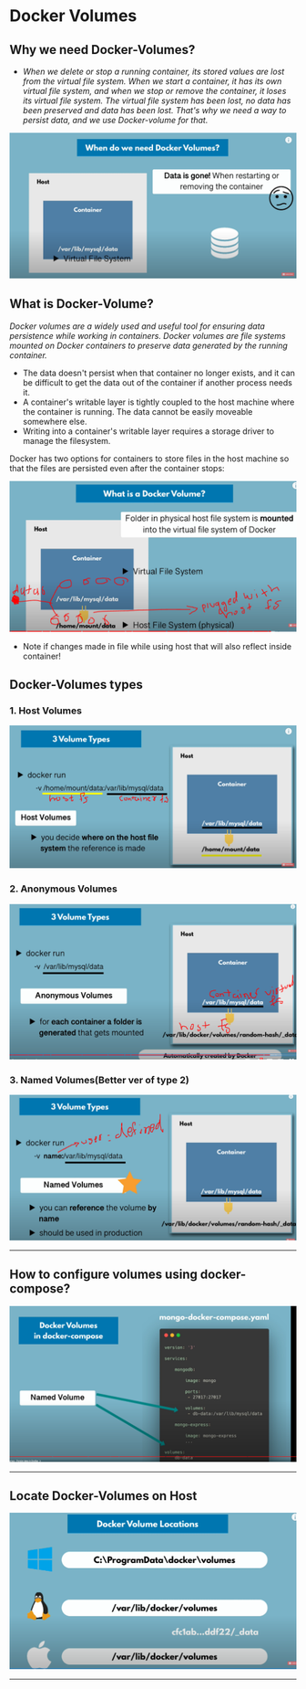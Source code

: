 # Docker Volumes

## Why we need Docker-Volumes?

- _When we delete or stop a running container, its stored values are lost from the virtual file system. When we start a container, it has its own virtual file system, and when we stop or remove the container, it loses its virtual file system. The virtual file system has been lost, no data has been preserved and data has been lost. That's why we need a way to persist data, and we use Docker-volume for that._

![why-DV](../Images/docker-vol%201.PNG)

## What is Docker-Volume?

_Docker volumes are a widely used and useful tool for ensuring data persistence while working in containers. Docker volumes are file systems mounted on Docker containers to preserve data generated by the running container._

- The data doesn't persist when that container no longer exists, and it can be difficult to get the data out of the container if another process needs it.
- A container's writable layer is tightly coupled to the host machine where the container is running. The data cannot be easily moveable somewhere else.
- Writing into a container's writable layer requires a storage driver to manage the filesystem.

Docker has two options for containers to store files in the host machine so that the files are persisted even after the container stops:

![colTwo](../Images/docker-vol%202.PNG)

- Note if changes made in file while using host that will also reflect inside container!

## Docker-Volumes types

### 1. Host Volumes

![host-vol](../Images/volumes-Type-1.PNG)

### 2. Anonymous Volumes

![anonymous-vol](../Images/volumes-Type-2.PNG)

### 3. Named Volumes(Better ver of type 2)

![anonymous-vol](../Images/volumes-Type-3.PNG)

---

## How to configure volumes using docker-compose?

![compose-vol](../Images/volume-compose.PNG)

---

## Locate Docker-Volumes on Host

![location-vol](../Images/volume%20locations.PNG)

---
